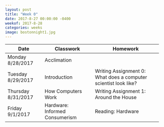 ```yaml
---
layout: post
title: "Week 0"
date: 2017-8-27 00:00:00 -0400
weekof: 2017-8-28
categories: weeks
image: bostonnight1.jpg
---
```


|Date|Classwork|Homework|
|--|--|--|
|Monday 8/28/2017|Acclimation||
|Tuesday 8/29/2017|Introduction|Writing Assignment 0: What does a computer scientist look like?|
|Thursday 8/31/2017|How Computers Work|Writing Assignment 1: Around the House|
|Friday 9/1/2017|Hardware: Informed Consumerism|Reading: Hardware|
